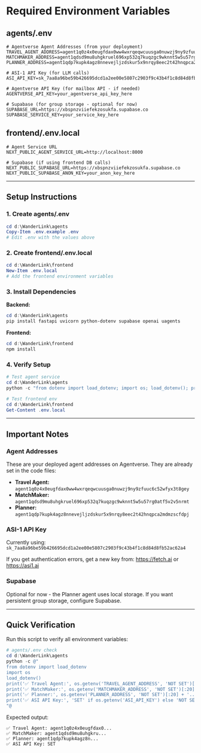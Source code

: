 # Required Environment Variables

## agents/.env

```env
# Agentverse Agent Addresses (from your deployment)
TRAVEL_AGENT_ADDRESS=agent1q0z4x0eugfdax0ww4wxrqeqwcuusga0nuwzj9ny9zfuuc6c52wfyx3t8gey
MATCHMAKER_ADDRESS=agent1qdsd9mu8uhgkruel696xp532q7kuqzgc9wknnt5w5u57rg0atf5v2v5nrmt
PLANNER_ADDRESS=agent1qdp7kupk4agz8nnevejljzdskur5x9nrqy8eec2t42hnqpca2mdmzscfdpj

# ASI-1 API Key (for LLM calls)
ASI_API_KEY=sk_7aa8a96be59b426695dcd1a2ee00e5807c2903f9c43b4f1c8d84d8fb52ac62a4

# Agentverse API Key (for mailbox API - if needed)
AGENTVERSE_API_KEY=your_agentverse_api_key_here

# Supabase (for group storage - optional for now)
SUPABASE_URL=https://xbspnzviiefekzosukfa.supabase.co
SUPABASE_SERVICE_KEY=your_service_key_here
```

## frontend/.env.local

```env
# Agent Service URL
NEXT_PUBLIC_AGENT_SERVICE_URL=http://localhost:8000

# Supabase (if using frontend DB calls)
NEXT_PUBLIC_SUPABASE_URL=https://xbspnzviiefekzosukfa.supabase.co
NEXT_PUBLIC_SUPABASE_ANON_KEY=your_anon_key_here
```

---

## Setup Instructions

### 1. Create agents/.env
```powershell
cd d:\WanderLink\agents
Copy-Item .env.example .env
# Edit .env with the values above
```

### 2. Create frontend/.env.local
```powershell
cd d:\WanderLink\frontend
New-Item .env.local
# Add the frontend environment variables
```

### 3. Install Dependencies

**Backend:**
```powershell
cd d:\WanderLink\agents
pip install fastapi uvicorn python-dotenv supabase openai uagents
```

**Frontend:**
```powershell
cd d:\WanderLink\frontend
npm install
```

### 4. Verify Setup
```powershell
# Test agent service
cd d:\WanderLink\agents
python -c "from dotenv import load_dotenv; import os; load_dotenv(); print('Travel Agent:', os.getenv('TRAVEL_AGENT_ADDRESS'))"

# Test frontend env
cd d:\WanderLink\frontend
Get-Content .env.local
```

---

## Important Notes

### Agent Addresses
These are your deployed agent addresses on Agentverse. They are already set in the code files:
- **Travel Agent:** `agent1q0z4x0eugfdax0ww4wxrqeqwcuusga0nuwzj9ny9zfuuc6c52wfyx3t8gey`
- **MatchMaker:** `agent1qdsd9mu8uhgkruel696xp532q7kuqzgc9wknnt5w5u57rg0atf5v2v5nrmt`
- **Planner:** `agent1qdp7kupk4agz8nnevejljzdskur5x9nrqy8eec2t42hnqpca2mdmzscfdpj`

### ASI-1 API Key
Currently using: `sk_7aa8a96be59b426695dcd1a2ee00e5807c2903f9c43b4f1c8d84d8fb52ac62a4`

If you get authentication errors, get a new key from:
https://fetch.ai or https://asi1.ai

### Supabase
Optional for now - the Planner agent uses local storage. If you want persistent group storage, configure Supabase.

---

## Quick Verification

Run this script to verify all environment variables:

```powershell
# agents/.env check
cd d:\WanderLink\agents
python -c @"
from dotenv import load_dotenv
import os
load_dotenv()
print('✅ Travel Agent:', os.getenv('TRAVEL_AGENT_ADDRESS', 'NOT SET')[:20] + '...')
print('✅ MatchMaker:', os.getenv('MATCHMAKER_ADDRESS', 'NOT SET')[:20] + '...')
print('✅ Planner:', os.getenv('PLANNER_ADDRESS', 'NOT SET')[:20] + '...')
print('✅ ASI API Key:', 'SET' if os.getenv('ASI_API_KEY') else 'NOT SET')
"@
```

Expected output:
```
✅ Travel Agent: agent1q0z4x0eugfdax0...
✅ MatchMaker: agent1qdsd9mu8uhgkru...
✅ Planner: agent1qdp7kupk4agz8n...
✅ ASI API Key: SET
```
